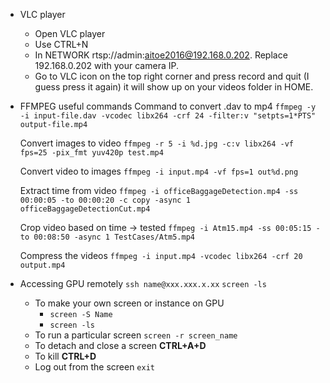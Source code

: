 - VLC player
  - Open VLC player
  - Use CTRL+N
  - In NETWORK rtsp://admin:aitoe2016@192.168.0.202. Replace  192.168.0.202 with your camera IP.
  - Go to VLC icon on the top right corner and press record and quit (I guess press it again) it will show up on your videos folder in HOME.

- FFMPEG useful commands
  Command to convert .dav to mp4
  `ffmpeg -y -i input-file.dav -vcodec libx264 -crf 24 -filter:v "setpts=1*PTS" output-file.mp4`

  Convert images to video
  `ffmpeg -r 5 -i %d.jpg -c:v libx264 -vf fps=25 -pix_fmt yuv420p test.mp4`

  Convert video to images
  `ffmpeg -i input.mp4 -vf fps=1 out%d.png`

  Extract time from video
  `ffmpeg -i officeBaggageDetection.mp4 -ss 00:00:05 -to 00:00:20 -c copy -async 1 officeBaggageDetectionCut.mp4`

  Crop video based on time → tested
  `ffmpeg -i Atm15.mp4 -ss 00:05:15 -to 00:08:50 -async 1 TestCases/Atm5.mp4`

  Compress the videos 
  `ffmpeg -i input.mp4 -vcodec libx264 -crf 20 output.mp4`

- Accessing GPU remotely
  `ssh name@xxx.xxx.x.xx` 
  `screen -ls`
  - To make your own screen or instance on GPU
    - `screen -S Name`
    - `screen -ls`
  - To run a particular screen
    `screen -r screen_name`
  - To detach and close a screen
    **CTRL+A+D** 
  - To kill 
    **CTRL+D**
  - Log out from the screen
    `exit`


